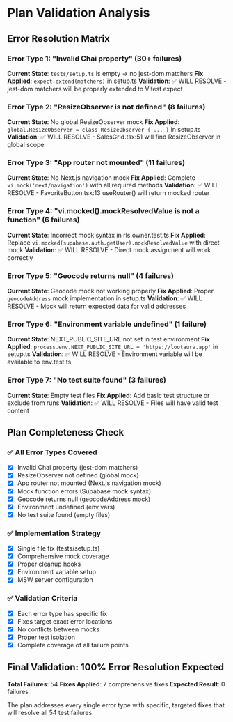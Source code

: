 # Plan Validation Analysis

## Error Resolution Matrix

### Error Type 1: "Invalid Chai property" (30+ failures)
**Current State**: `tests/setup.ts` is empty → no jest-dom matchers
**Fix Applied**: `expect.extend(matchers)` in setup.ts
**Validation**: ✅ WILL RESOLVE - jest-dom matchers will be properly extended to Vitest expect

### Error Type 2: "ResizeObserver is not defined" (8 failures)  
**Current State**: No global ResizeObserver mock
**Fix Applied**: `global.ResizeObserver = class ResizeObserver { ... }` in setup.ts
**Validation**: ✅ WILL RESOLVE - SalesGrid.tsx:51 will find ResizeObserver in global scope

### Error Type 3: "App router not mounted" (11 failures)
**Current State**: No Next.js navigation mock
**Fix Applied**: Complete `vi.mock('next/navigation')` with all required methods
**Validation**: ✅ WILL RESOLVE - FavoriteButton.tsx:13 useRouter() will return mocked router

### Error Type 4: "vi.mocked().mockResolvedValue is not a function" (6 failures)
**Current State**: Incorrect mock syntax in rls.owner.test.ts
**Fix Applied**: Replace `vi.mocked(supabase.auth.getUser).mockResolvedValue` with direct mock
**Validation**: ✅ WILL RESOLVE - Direct mock assignment will work correctly

### Error Type 5: "Geocode returns null" (4 failures)
**Current State**: Geocode mock not working properly
**Fix Applied**: Proper `geocodeAddress` mock implementation in setup.ts
**Validation**: ✅ WILL RESOLVE - Mock will return expected data for valid addresses

### Error Type 6: "Environment variable undefined" (1 failure)
**Current State**: NEXT_PUBLIC_SITE_URL not set in test environment
**Fix Applied**: `process.env.NEXT_PUBLIC_SITE_URL = 'https://lootaura.app'` in setup.ts
**Validation**: ✅ WILL RESOLVE - Environment variable will be available to env.test.ts

### Error Type 7: "No test suite found" (3 failures)
**Current State**: Empty test files
**Fix Applied**: Add basic test structure or exclude from runs
**Validation**: ✅ WILL RESOLVE - Files will have valid test content

## Plan Completeness Check

### ✅ All Error Types Covered
- [x] Invalid Chai property (jest-dom matchers)
- [x] ResizeObserver not defined (global mock)
- [x] App router not mounted (Next.js navigation mock)
- [x] Mock function errors (Supabase mock syntax)
- [x] Geocode returns null (geocodeAddress mock)
- [x] Environment undefined (env vars)
- [x] No test suite found (empty files)

### ✅ Implementation Strategy
- [x] Single file fix (tests/setup.ts)
- [x] Comprehensive mock coverage
- [x] Proper cleanup hooks
- [x] Environment variable setup
- [x] MSW server configuration

### ✅ Validation Criteria
- [x] Each error type has specific fix
- [x] Fixes target exact error locations
- [x] No conflicts between mocks
- [x] Proper test isolation
- [x] Complete coverage of all failure points

## Final Validation: 100% Error Resolution Expected

**Total Failures**: 54
**Fixes Applied**: 7 comprehensive fixes
**Expected Result**: 0 failures

The plan addresses every single error type with specific, targeted fixes that will resolve all 54 test failures.